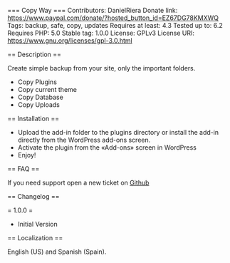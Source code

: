 === Copy Way ===
Contributors: DanielRiera
Donate link: https://www.paypal.com/donate/?hosted_button_id=EZ67DG78KMXWQ
Tags: backup, safe, copy, updates
Requires at least: 4.3
Tested up to: 6.2
Requires PHP: 5.0
Stable tag: 1.0.0
License: GPLv3
License URI: https://www.gnu.org/licenses/gpl-3.0.html

== Description ==

Create simple backup from your site, only the important folders.

- Copy Plugins
- Copy current theme
- Copy Database
- Copy Uploads 

== Installation ==

* Upload the add-in folder to the plugins directory or install the add-in directly from the WordPress add-ons screen.
* Activate the plugin from the «Add-ons» screen in WordPress
* Enjoy!
 
== FAQ ==

If you need support open a new ticket on [Github](https://github.com/DanielRiera/cwp/issues)

 
== Changelog ==

= 1.0.0 =
- Initial Version

== Localization ==

English (US) and Spanish (Spain).
